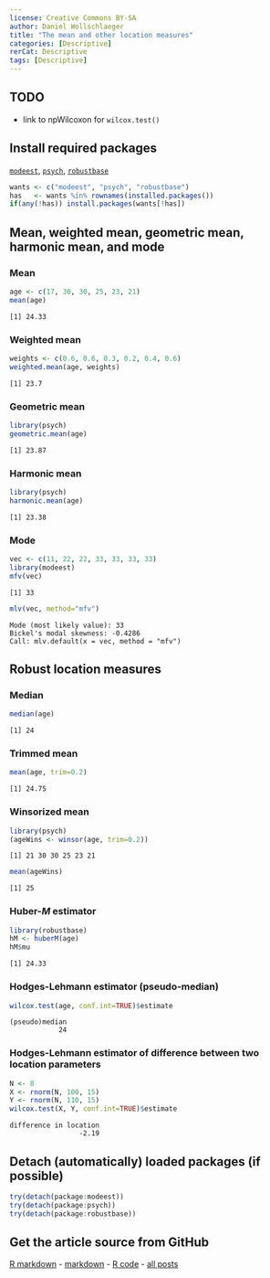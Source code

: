 ```yaml
---
license: Creative Commons BY-SA
author: Daniel Wollschlaeger
title: "The mean and other location measures"
categories: [Descriptive]
rerCat: Descriptive
tags: [Descriptive]
---
```





TODO
-------------------------

 - link to npWilcoxon for `wilcox.test()`

Install required packages
-------------------------

[`modeest`](http://cran.r-project.org/package=modeest), [`psych`](http://cran.r-project.org/package=psych), [`robustbase`](http://cran.r-project.org/package=robustbase)


```r
wants <- c("modeest", "psych", "robustbase")
has   <- wants %in% rownames(installed.packages())
if(any(!has)) install.packages(wants[!has])
```


Mean, weighted mean, geometric mean, harmonic mean, and mode
-------------------------

### Mean


```r
age <- c(17, 30, 30, 25, 23, 21)
mean(age)
```

```
[1] 24.33
```


### Weighted mean


```r
weights <- c(0.6, 0.6, 0.3, 0.2, 0.4, 0.6)
weighted.mean(age, weights)
```

```
[1] 23.7
```


### Geometric mean


```r
library(psych)
geometric.mean(age)
```

```
[1] 23.87
```


### Harmonic mean


```r
library(psych)
harmonic.mean(age)
```

```
[1] 23.38
```


### Mode


```r
vec <- c(11, 22, 22, 33, 33, 33, 33)
library(modeest)
mfv(vec)
```

```
[1] 33
```

```r
mlv(vec, method="mfv")
```

```
Mode (most likely value): 33 
Bickel's modal skewness: -0.4286 
Call: mlv.default(x = vec, method = "mfv") 
```


Robust location measures
-------------------------

### Median


```r
median(age)
```

```
[1] 24
```


### Trimmed mean


```r
mean(age, trim=0.2)
```

```
[1] 24.75
```


### Winsorized mean


```r
library(psych)
(ageWins <- winsor(age, trim=0.2))
```

```
[1] 21 30 30 25 23 21
```

```r
mean(ageWins)
```

```
[1] 25
```


### Huber-$M$ estimator


```r
library(robustbase)
hM <- huberM(age)
hM$mu
```

```
[1] 24.33
```


### Hodges-Lehmann estimator (pseudo-median)


```r
wilcox.test(age, conf.int=TRUE)$estimate
```

```
(pseudo)median 
            24 
```


### Hodges-Lehmann estimator of difference between two location parameters


```r
N <- 8
X <- rnorm(N, 100, 15)
Y <- rnorm(N, 110, 15)
wilcox.test(X, Y, conf.int=TRUE)$estimate
```

```
difference in location 
                 -2.19 
```


Detach (automatically) loaded packages (if possible)
-------------------------


```r
try(detach(package:modeest))
try(detach(package:psych))
try(detach(package:robustbase))
```


Get the article source from GitHub
----------------------------------------------

[R markdown](https://github.com/dwoll/RExRepos/raw/master/Rmd/mean.Rmd) - [markdown](https://github.com/dwoll/RExRepos/raw/master/md/mean.md) - [R code](https://github.com/dwoll/RExRepos/raw/master/R/mean.R) - [all posts](https://github.com/dwoll/RExRepos/)
